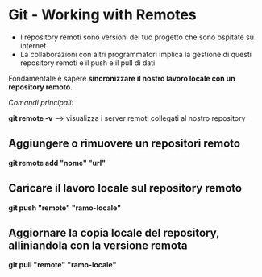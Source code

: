 # Git - Working with Remotes

* I repository remoti sono versioni del tuo progetto che sono ospitate su internet
* La collaborazioni con altri programmatori implica la gestione di questi repository remoti e il push e il pull di dati
  
Fondamentale è sapere **sincronizzare il nostro lavoro locale con un repository remoto.**

*Comandi principali:*

**git remote -v** --> visualizza i server remoti collegati al nostro repository

## Aggiungere o rimuovere un repositori remoto

**git remote add "nome" "url"**

## Caricare il lavoro locale sul repository remoto

**git push "remote" "ramo-locale"**

## Aggiornare la copia locale del repository, alliniandola con la versione remota

**git pull "remote" "ramo-locale"**
